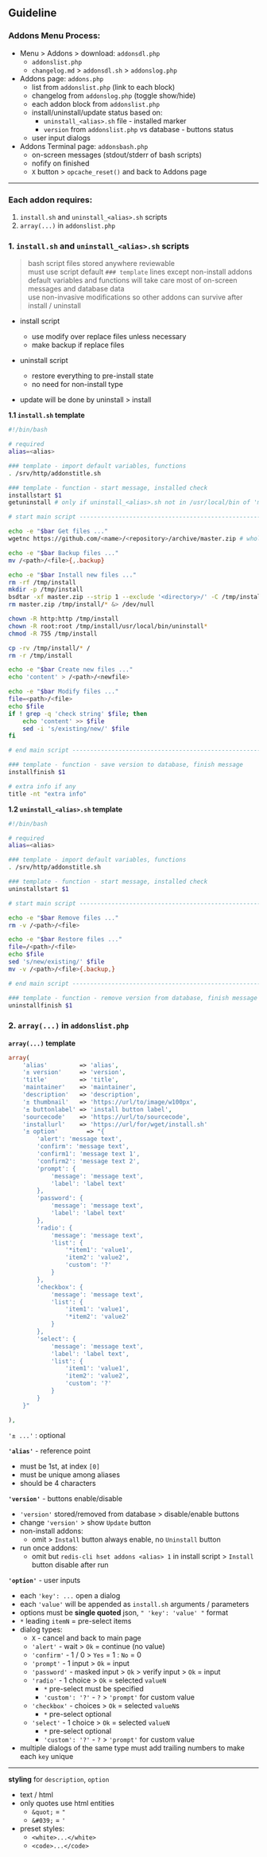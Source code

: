 Guideline
---

### Addons Menu Process:    
- Menu > Addons > download: `addonsdl.php`
	- `addonslist.php`
	- `changelog.md` > `addonsdl.sh` > `addonslog.php`
- Addons page: `addons.php`
	- list from `addonslist.php` (link to each block)
	- changelog from `addonslog.php` (toggle show/hide)
	- each addon block from `addonslist.php`
	- install/uninstall/update status based on:
		- `uninstall_<alias>.sh` file - installed marker
		- `version` from `addonslist.php` vs database - buttons status
	- user input dialogs
- Addons Terminal page: `addonsbash.php`
	- on-screen messages (stdout/stderr of bash scripts)
	- nofify on finished
	- `X` button > `opcache_reset()` and back to Addons page
---

### Each addon requires:  
1. `install.sh` and `uninstall_<alias>.sh` scripts
2. `array(...)` in `addonslist.php`
  

### 1. `install.sh` and `uninstall_<alias>.sh` scripts  

> bash script files stored anywhere reviewable  
> must use script default `### template` lines except non-install addons  
> default variables and functions will take care most of on-screen messages and database data  
> use non-invasive modifications so other addons can survive after install / uninstall  

- install script  
	- use modify over replace files unless necessary
	- make backup if replace files
- uninstall script
	- restore everything to pre-install state
	- no need for non-install type
	
- update will be done by uninstall > install
  
**1.1  `install.sh` template**
```sh
#!/bin/bash

# required
alias=<alias>

### template - import default variables, functions
. /srv/http/addonstitle.sh

### template - function - start message, installed check
installstart $1
getuninstall # only if uninstall_<alias>.sh not in /usr/local/bin of 'master.zip'

# start main script ---------------------------------------------------------------------------------->>>

echo -e "$bar Get files ..."
wgetnc https://github.com/<name>/<repository>/archive/master.zip # whole repository download

echo -e "$bar Backup files ..."
mv /<path>/<file>{,.backup}

echo -e "$bar Install new files ..."
rm -rf /tmp/install
mkdir -p /tmp/install
bsdtar -xf master.zip --strip 1 --exclude '<directory>/' -C /tmp/install
rm master.zip /tmp/install/* &> /dev/null

chown -R http:http /tmp/install
chown -R root:root /tmp/install/usr/local/bin/uninstall*
chmod -R 755 /tmp/install

cp -rv /tmp/install/* /
rm -r /tmp/install

echo -e "$bar Create new files ..."
echo 'content' > /<path>/<newfile>

echo -e "$bar Modify files ..."
file=<path>/<file>
echo $file
if ! grep -q 'check string' $file; then
	echo 'content' >> $file
	sed -i 's/existing/new/' $file
fi

# end main script ------------------------------------------------------------------------------------<<<

### template - function - save version to database, finish message
installfinish $1

# extra info if any
title -nt "extra info"
```

**1.2  `uninstall_<alias>.sh` template**
```sh
#!/bin/bash

# required
alias=<alias>

### template - import default variables, functions
. /srv/http/addonstitle.sh

### template - function - start message, installed check
uninstallstart $1

# start main script ----------------------------------------------------------------------------------->>>

echo -e "$bar Remove files ..."
rm -v /<path>/<file>

echo -e "$bar Restore files ..."
file=/<path>/<file>
echo $file
sed 's/new/existing/' $file
mv -v /<path>/<file>{.backup,}

# end main script -----------------------------------------------------------------------------------<<<

### template - function - remove version from database, finish message
uninstallfinish $1
```
  

### 2. `array(...)` in `addonslist.php`

**`array(...)` template**   
```php
array(
	'alias'         => 'alias',
	'± version'     => 'version',
	'title'         => 'title',
	'maintainer'    => 'maintainer',
	'description'   => 'description',
	'± thumbnail'   => 'https://url/to/image/w100px',
	'± buttonlabel' => 'install button label',
	'sourcecode'    => 'https://url/to/sourcecode',
	'installurl'    => 'https://url/for/wget/install.sh'
	'± option'        => "{ 
		'alert': 'message text',
		'confirm': 'message text',
		'confirm1': 'message text 1',
		'confirm2': 'message text 2',
		'prompt': {
			'message': 'message text',
			'label': 'label text'
		},
		'password': {
			'message': 'message text',
			'label': 'label text'
		},
		'radio': {
			'message': 'message text',
			'list': {
				'*item1': 'value1',
				'item2': 'value2',
				'custom': '?'
			}
		},
		'checkbox': {
			'message': 'message text',
			'list': {
				'item1': 'value1',
				'*item2': 'value2'
			}
		},
		'select': {
			'message': 'message text',
			'label': 'label text',
			'list': {
				'item1': 'value1',
				'item2': 'value2',
				'custom': '?'
			}
		}
	}"

),
```
`'± ...'` : optional  
  
**`'alias'`** - reference point
- must be 1st, at index `[0]`
- must be unique among aliases
- should be 4 characters

**`'version'`** - buttons enable/disable  
- `'version'` stored/removed from database > disable/enable buttons
- change `'version'` > show `Update` button
- non-install addons:
	- omit > `Install` button always enable, no `Uninstall` button
- run once addons:
	- omit but `redis-cli hset addons <alias> 1` in install script > `Install` button disable after run

**`'option'`** - user inputs  
- each `'key': ...` open a dialog
- each `'value'` will be appended as `install.sh` arguments / parameters
- options must be **single quoted** json, `" 'key': 'value' "` format
- `*` leading `itemN` = pre-select items
- dialog types:
	- `X` - cancel and back to main page
	- `'alert'` - wait > `Ok` = continue (no value)
	- `'confirm'` - 1 / 0 > `Yes` = 1 : `No` = 0
	- `'prompt'` - 1 input > `Ok` = input
	- `'password'` - masked input > `Ok` > verify input > `Ok` = input
	- `'radio'` - 1 choice > `Ok` = selected `valueN`
		- `*` pre-select must be specified
		- `'custom': '?'` - `?` >  `'prompt'` for custom value
	- `'checkbox'` - choices > `Ok` = selected `valueN`s
		- `*` pre-select optional
	- `'select'` - 1 choice > `Ok` = selected `valueN`
		- `*` pre-select optional
		- `'custom': '?'` - `?` >  `'prompt'` for custom value
- multiple dialogs of the same type must add trailing numbers to make each `key` unique
---

**styling** for `description`, `option`
- text / html
- only quotes use html entities
    - `&quot;` = `"`
    - `&#039;` = `'`
- preset styles:
	- `<white>...</white>`
	- `<code>...</code>`
